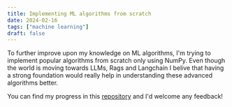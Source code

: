 ```yaml
---
title: Implementing ML algorithms from scratch
date: 2024-02-16
tags: ["machine learning"]
draft: false
---
```


To further improve upon my knowledge on ML algorithms, I'm trying to implement popular algorithms from scratch only using NumPy. Even though the world is moving towards LLMs, Rags and Langchain I belive that having a strong foundation would really help in understanding these advanced algorithms better.<br>

You can find my progress in this [repository](https://github.com/shankar-dh/ML-Algos-Scratch) and I'd welcome any feedback!